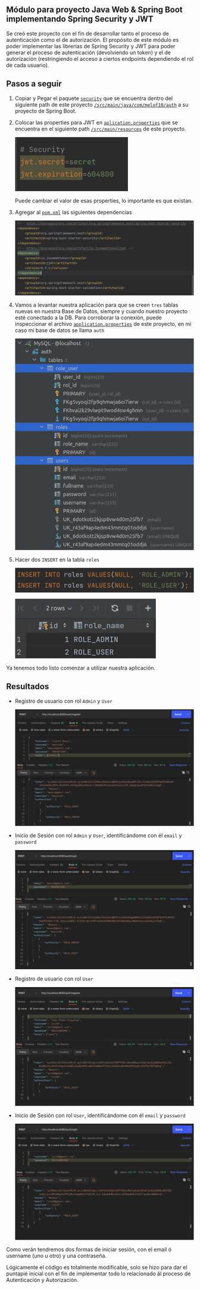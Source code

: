 ## Módulo para proyecto Java Web & Spring Boot implementando Spring Security y JWT

Se creó este proyecto con el fin de desarrollar tanto el proceso de autenticación como el de autorización.
El propósito de este módulo es poder implementar las librerías de Spring Security y JWT para poder generar el proceso de
autenticación (devolviendo un token) y el de autorización (restringiendo el acceso a ciertos endpoints dependiendo el rol de cada usuario).

## Pasos a seguir

1) Copiar y Pegar el paquete [`security`](https://github.com/Melof10/springboot-security-jwt/tree/main/src/main/java/com/melof10/auth/security) 
   que se encuentra dentro del siguiente path de este proyecto [`/src/main/java/com/melof10/auth`](https://github.com/Melof10/springboot-security-jwt/tree/main/src/main/java/com/melof10/auth) 
   a su proyecto de Spring Boot.
   
   
2) Colocar las properties para JWT en [`aplication.properties`](https://github.com/Melof10/springboot-security-jwt/blob/main/src/main/resources/application.properties) 
   que se encuentra en el siguiente path [`/src/main/resources`](https://github.com/Melof10/springboot-security-jwt/tree/main/src/main/resources) 
   de este proyecto.
   
   ![Image text](https://github.com/Melof10/springboot-security-jwt/blob/main/docs/properties.png)
   
   Puede cambiar el valor de esas properties, lo importante es que existan.


3) Agregar al [`pom.xml`](https://github.com/Melof10/springboot-security-jwt/blob/main/pom.xml) las siguientes dependencias
   
   ![Image text](https://github.com/Melof10/springboot-security-jwt/blob/main/docs/dependencias.png)

   
4) Vamos a levantar nuestra aplicación para que se creen `tres` tablas nuevas en nuestra Base de Datos, siempre y cuando nuestro proyecto esté conectado a la DB. 
   Para corroborar la conexión, puede inspeccionar el archivo [`application.properties`](https://github.com/Melof10/springboot-security-jwt/blob/main/src/main/resources/application.properties) 
   de este proyecto, en mi caso mi base de datos se llama `auth`

    ![Image text](https://github.com/Melof10/springboot-security-jwt/blob/main/docs/database.png)


5) Hacer dos `INSERT` en la tabla `roles`
   
   ![Image text](https://github.com/Melof10/springboot-security-jwt/blob/main/docs/insert.png)
   
   ![Image text](https://github.com/Melof10/springboot-security-jwt/blob/main/docs/roles.png)


Ya tenemos todo listo comenzar a utilizar nuestra aplicación.


## Resultados

* Registro de usuario con rol `Admin` y `User`
  
   ![Image Text](https://github.com/Melof10/springboot-security-jwt/blob/main/docs/res-register-admin.png)
  

* Inicio de Sesión con rol `Admin` y `User`, identificándome con él `email` y `password`
  
   ![Image Text](https://github.com/Melof10/springboot-security-jwt/blob/main/docs/res-login-admin.png)
  

* Registro de usuario con rol `User`

  ![Image Text](https://github.com/Melof10/springboot-security-jwt/blob/main/docs/res-register-user.png)


* Inicio de Sesión con rol `User`, identificándome con él `email` y `password`

   ![Image Text](https://github.com/Melof10/springboot-security-jwt/blob/main/docs/res-login-user.png)
   

Como verán tendremos dos formas de iniciar sesión, con el email ó username (uno u otro) y una contraseña.

Lógicamente el código es totalmente modificable, solo se hizo para dar el puntapié inicial con el fin de implementar todo lo relacionado
ál proceso de Autenticación y Autorización.